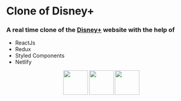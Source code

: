 # Clone of Disney+

### A real time clone of the <a href="https://disneyplus.com">Disney+</a> website with the help of

- ReactJs
- Redux
- Styled Components
- Netlify

<p align="center">
  <img src="https://github.com/tharun0120/tharun0120/blob/main/logos/react.svg" width="65" height="65"/>
  <img src="https://github.com/tharun0120/tharun0120/blob/main/logos/node.svg" width="65" height="65"/>
  <img src="https://github.com/tharun0120/tharun0120/blob/main/logos/firebase.svg" width="65" height="65"/
</p>
